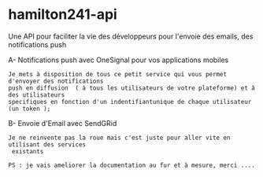 # hamilton241-api
Une API pour faciliter la vie des développeurs pour l'envoie des emails, des notifications push

A- Notifications push avec OneSignal pour vos applications mobiles 

    Je mets à disposition de tous ce petit service qui vous permet d'envoyer des notifications
    push en diffusion  ( à tous les utilisateurs de votre plateforme) et à des utilisateurs
    specifiques en fonction d'un indentifiantunique de chaque utilisateur (un token );

B- Envoie d'Email avec SendGRid

    Je ne reinvente pas la roue mais c'est juste pour aller vite en utilisant des services
     existants

    PS : je vais ameliorer la documentation au fur et à mesure, merci ....